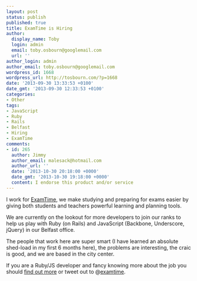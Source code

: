 ```yaml
---
layout: post
status: publish
published: true
title: ExamTime is Hiring
author:
  display_name: Toby
  login: admin
  email: toby.osbourn@googlemail.com
  url: ''
author_login: admin
author_email: toby.osbourn@googlemail.com
wordpress_id: 1668
wordpress_url: http://tosbourn.com/?p=1668
date: '2013-09-30 13:33:53 +0100'
date_gmt: '2013-09-30 12:33:53 +0100'
categories:
- Other
tags:
- JavaScript
- Ruby
- Rails
- Belfast
- Hiring
- ExamTime
comments:
- id: 265
  author: Jimmy
  author_email: malesack@hotmail.com
  author_url: ''
  date: '2013-10-30 20:18:00 +0000'
  date_gmt: '2013-10-30 19:18:00 +0000'
  content: I endorse this product and/or service
---
```

<p>I work for <a href="http://examtime.com">ExamTime</a>, we make studying and preparing for exams easier by giving both students and teachers powerful learning and planning tools.</p>
<p>We are currently on the lookout for more developers to join our ranks to help us play with Ruby (on Rails) and JavaScript (Backbone, Underscore, jQuery) in our Belfast office.</p>
<p>The people that work here are super smart (I have learned an absolute shed-load in my first 6 months here), the problems are interesting, the craic is good, and we are based in the city center.</p>
<p>If you are a Ruby/JS developer and fancy knowing more about the job you should <a href="http://www.examtime.com/join-us/#Q3">find out more</a> or tweet out to @<a href="https://twitter.com/examtime">examtime</a>.</p>
